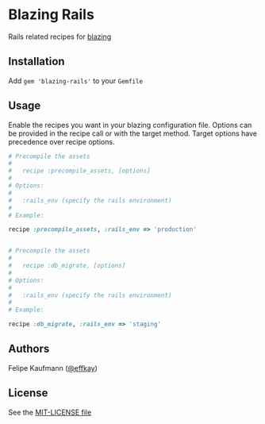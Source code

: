 # Blazing Rails

Rails related recipes for [blazing](http://github.com/effkay/blazing)

## Installation

Add `gem 'blazing-rails'` to your `Gemfile`

## Usage

Enable the recipes you want in your blazing configuration file. Options
can be provided in the recipe call or with the target method. Target
options have precedence over recipe options.

```ruby
# Precompile the assets
#
#   recipe :precompile_assets, [options]
#
# Options: 
#
#   :rails_env (specify the rails environment)
#
# Example:

recipe :precompile_assets, :rails_env => 'production' 


# Precompile the assets
#
#   recipe :db_migrate, [options]
#
# Options: 
#
#   :rails_env (specify the rails environment)
#
# Example:

recipe :db_migrate, :rails_env => 'staging'
```

## Authors

Felipe Kaufmann ([@effkay][])

## License

See the [MIT-LICENSE file](https://github.com/effkay/blazing/blob/master/MIT-LICENCE)

[@effkay]: https://github.com/effkay
